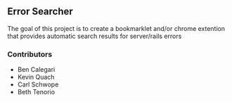 ## Error Searcher

The goal of this project is to create a bookmarklet and/or chrome extention that provides automatic search results for server/rails errors

### Contributors

* Ben Calegari
* Kevin Quach
* Carl Schwope
* Beth Tenorio
